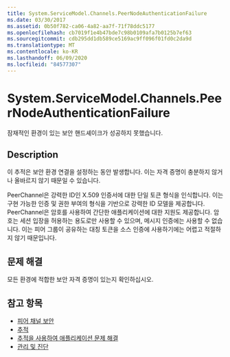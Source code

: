 ```yaml
---
title: System.ServiceModel.Channels.PeerNodeAuthenticationFailure
ms.date: 03/30/2017
ms.assetid: 0b50f782-ca06-4a82-aa7f-71f78ddc5177
ms.openlocfilehash: cb7019f1e4b47bde7c98b0109afa7b0125b7ef63
ms.sourcegitcommit: cdb295dd1db589ce5169ac9ff096f01fd0c2da9d
ms.translationtype: MT
ms.contentlocale: ko-KR
ms.lasthandoff: 06/09/2020
ms.locfileid: "84577307"
---
```

# <a name="systemservicemodelchannelspeernodeauthenticationfailure"></a>System.ServiceModel.Channels.PeerNodeAuthenticationFailure
잠재적인 환경이 있는 보안 핸드셰이크가 성공하지 못했습니다.  
  
## <a name="description"></a>Description  
 이 추적은 보안 환경 연결을 설정하는 동안 발생합니다. 이는 자격 증명이 충분하지 않거나 올바르지 않기 때문일 수 있습니다.  
  
 PeerChannel은 강력한 ID인 X.509 인증서에 대한 단일 토큰 형식을 인식합니다. 이는 구현 가능한 인증 및 권한 부여의 형식을 기반으로 강력한 ID 모델을 제공합니다. PeerChannel은 암호를 사용하여 간단한 애플리케이션에 대한 지원도 제공합니다. 암호는 세션 입장을 허용하는 용도로만 사용할 수 있으며, 메시지 인증에는 사용할 수 없습니다. 이는 피어 그룹이 공유하는 대칭 토큰을 소스 인증에 사용하기에는 어렵고 적절하지 않기 때문입니다.  
  
## <a name="troubleshooting"></a>문제 해결  
 모든 환경에 적합한 보안 자격 증명이 있는지 확인하십시오.  
  
## <a name="see-also"></a>참고 항목

- [피어 채널 보안](../../feature-details/peer-channel-security.md)
- [추적](index.md)
- [추적을 사용하여 애플리케이션 문제 해결](using-tracing-to-troubleshoot-your-application.md)
- [관리 및 진단](../index.md)
